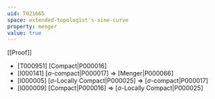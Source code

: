 ```yaml
---
uid: T021665
space: extended-topologist's-sine-curve
property: menger
value: true
---
```

[[Proof]]

* [T000951] [Compact|P000016]
* [I000141] [$\sigma$-compact|P000017] => [Menger|P000066]
* [I000005] [$\sigma$-Locally Compact|P000025] => [$\sigma$-compact|P000017]
* [I000009] [Compact|P000016] => [$\sigma$-Locally Compact|P000025]

